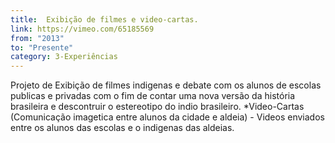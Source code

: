 ```yaml
---
title:  Exibição de filmes e video-cartas.
link: https://vimeo.com/65185569
from: "2013"
to: "Presente"
category: 3-Experiências
---
```

Projeto de Exibição de filmes indigenas e debate com os alunos de escolas publicas e privadas com o fim de contar uma nova versão da história brasileira e descontruir o estereotipo do indio brasileiro.
*Video-Cartas (Comunicação imagetica entre alunos da cidade e aldeia) - Videos enviados entre os alunos das escolas e o indigenas das aldeias.